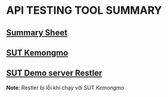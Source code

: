 # API TESTING TOOL SUMMARY

## [Summary Sheet](<./%5BTSDV-VNU%5D%20api-testing-tools-summary%20(28_3)%20(1).xlsx>)

## [SUT Kemongmo](./result-kemongmo/)

## [SUT Demo server Restler](./result-demo-restler//)

**Note**: Restler bị lỗi khi chạy với SUT _Kemongmo_
